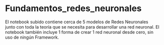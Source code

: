 # Fundamentos_redes_neuronales
El notebook subido contiene cerca de 5 modelos de Redes Neuronales junto con toda la teoría que se necesita para desarrollar una red neuronal. El notebook también incluye 1 forma de crear 1 red neuronal desde cero, sin uso de ningún Framework.
